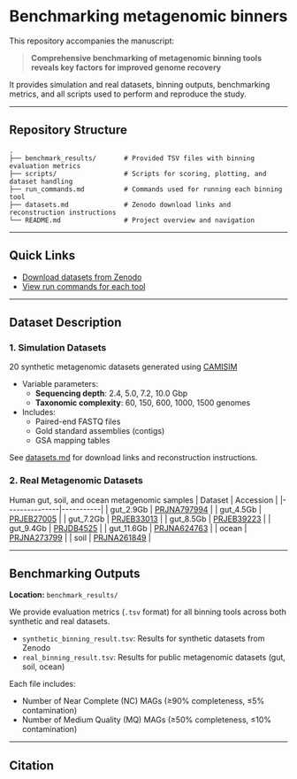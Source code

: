 # Benchmarking metagenomic binners

This repository accompanies the manuscript:

> **Comprehensive benchmarking of metagenomic binning tools reveals key factors for improved genome recovery**
> 

It provides simulation and real datasets, binning outputs, benchmarking metrics, and all scripts used to perform and reproduce the study.

---

## Repository Structure

```text
.
├── benchmark_results/       # Provided TSV files with binning evaluation metrics
├── scripts/                 # Scripts for scoring, plotting, and dataset handling
├── run_commands.md          # Commands used for running each binning tool
├── datasets.md              # Zenodo download links and reconstruction instructions
└── README.md                # Project overview and navigation
```

---

## Quick Links

- [Download datasets from Zenodo](datasets.md)
- [View run commands for each tool](run_commands.md)

---

## Dataset Description

### 1. Simulation Datasets

20 synthetic metagenomic datasets generated using [CAMISIM](https://github.com/CAMI-challenge/CAMISIM)
- Variable parameters:
  - **Sequencing depth**: 2.4, 5.0, 7.2, 10.0 Gbp
  - **Taxonomic complexity**: 60, 150, 600, 1000, 1500 genomes
- Includes:
  - Paired-end FASTQ files
  - Gold standard assemblies (contigs)
  - GSA mapping tables

See [datasets.md](datasets.md) for download links and reconstruction instructions.


### 2. Real Metagenomic Datasets

Human gut, soil, and ocean metagenomic samples
| Dataset       | Accession |
|---------------|-----------|
| gut_2.9Gb     | [PRJNA797994](https://www.ncbi.nlm.nih.gov/bioproject/PRJNA797994) |
| gut_4.5Gb     | [PRJEB27005](https://www.ebi.ac.uk/ena/browser/view/PRJEB27005) |
| gut_7.2Gb     | [PRJEB33013](https://www.ebi.ac.uk/ena/browser/view/PRJEB33013) |
| gut_8.5Gb     | [PRJEB39223](https://www.ebi.ac.uk/ena/browser/view/PRJEB39223) |
| gut_9.4Gb     | [PRJDB4525](https://www.ncbi.nlm.nih.gov/bioproject/PRJDB4525) |
| gut_11.6Gb    | [PRJNA624763](https://www.ncbi.nlm.nih.gov/bioproject/PRJNA624763) |
| ocean         | [PRJNA273799](https://www.ncbi.nlm.nih.gov/bioproject/PRJNA273799) |
| soil          | [PRJNA261849](https://www.ncbi.nlm.nih.gov/bioproject/PRJNA261849) |

---

## Benchmarking Outputs

**Location:** `benchmark_results/`

We provide evaluation metrics (`.tsv` format) for all binning tools across both synthetic and real datasets.

- `synthetic_binning_result.tsv`: Results for synthetic datasets from Zenodo
- `real_binning_result.tsv`: Results for public metagenomic datasets (gut, soil, ocean)

Each file includes:
- Number of Near Complete (NC) MAGs (≥90% completeness, ≤5% contamination)
- Number of Medium Quality (MQ) MAGs (≥50% completeness, ≤10% contamination)


---

## Citation
